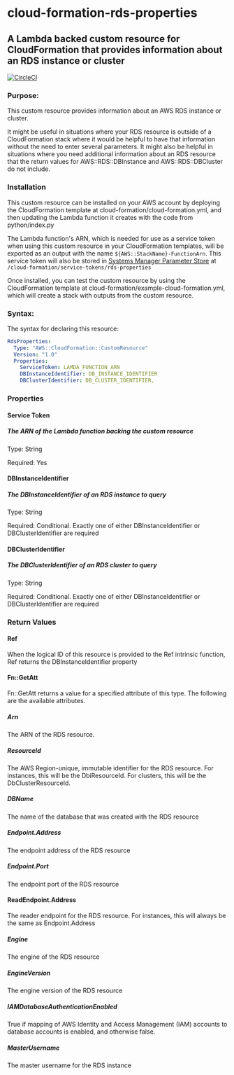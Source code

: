 # cloud-formation-rds-properties

## A Lambda backed custom resource for CloudFormation that provides information about an RDS instance or cluster

[![CircleCI](https://circleci.com/gh/RealSalmon/cloud-formation-rds-properties.svg?style=svg)](https://circleci.com/gh/RealSalmon/cloud-formation-rds-properties)

### Purpose:
This custom resource provides information about an AWS RDS instance or cluster.

It might be useful in situations where your RDS resource is outside of a
CloudFormation stack where it would be helpful to have that information without
the need to enter several parameters. It might also be helpful in situations
where you need additional information about an RDS resource that the return
values for AWS::RDS::DBInstance and AWS::RDS::DBCluster do not include.

### Installation
This custom resource can be installed on your AWS account by deploying the 
CloudFormation template at cloud-formation/cloud-formation.yml, and then 
updating the Lambda function it creates with the code from python/index.py

The Lambda function's ARN, which is needed for use as a service token when
using this custom resource in your CloudFormation  templates, will be exported
as an output with the name ```${AWS::StackName}-FunctionArn```. This service
token will also be stored in
[Systems Manager Parameter Store](https://docs.aws.amazon.com/systems-manager/latest/userguide/systems-manager-paramstore.html)
at
```/cloud-formation/service-tokens/rds-properties```

Once installed, you can test the custom resource by using the CloudFormation
template at cloud-formation/example-cloud-formation.yml, which will create a 
stack with outputs from the custom resource.

### Syntax:
The syntax for declaring this resource:

```yaml
RdsProperties:
  Type: "AWS::CloudFormation::CustomResource"
  Version: "1.0"
  Properties:
    ServiceToken: LAMDA_FUNCTION_ARN
    DBInstanceIdentifier: DB_INSTANCE_IDENTIFIER
    DBClusterIdentifier: DB_CLUSTER_IDENTIFIER,
```
### Properties

#### Service Token
##### The ARN of the Lambda function backing the custom resource
Type: String

Required: Yes

#### DBInstanceIdentifier
##### The DBInstanceIdentifier of an RDS instance to query
Type: String

Required: Conditional. Exactly one of either DBInstanceIdentifier or 
DBClusterIdentifier are required

#### DBClusterIdentifier
##### The DBClusterIdentifier of an RDS cluster to query
Type: String

Required: Conditional. Exactly one of either DBInstanceIdentifier or 
DBClusterIdentifier are required


### Return Values

#### Ref
When the logical ID of this resource is provided to the Ref intrinsic function, 
Ref returns the DBInstanceIdentifier property

#### Fn::GetAtt
Fn::GetAtt returns a value for a specified attribute of this type. The 
following are the available attributes.

##### Arn
The ARN of the RDS resource.

##### ResourceId
The AWS Region-unique, immutable identifier for the RDS resource. For 
instances, this will be the DbiResourceId. For clusters, this will be the 
DbClusterResourceId.

##### DBName
The name of the database that was created with the RDS resource

##### Endpoint.Address
The endpoint address of the RDS resource

##### Endpoint.Port
The endpoint port of the RDS resource

#### ReadEndpoint.Address
The reader endpoint for the RDS resource. For instances, this will always be
the same as Endpoint.Address

##### Engine
The engine of the RDS resource

##### EngineVersion
The engine version of the RDS resource

##### IAMDatabaseAuthenticationEnabled
True if mapping of AWS Identity and Access Management (IAM) accounts to 
database accounts is enabled, and otherwise false.

##### MasterUsername
The master username for the RDS instance
